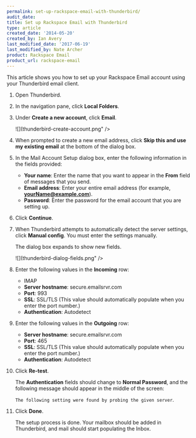 ```yaml
---
permalink: set-up-rackspace-email-with-thunderbird/
audit_date:
title: Set up Rackspace Email with Thunderbird
type: article
created_date: '2014-05-20'
created_by: Ian Avery
last_modified_date: '2017-06-19'
last_modified_by: Nate Archer
product: Rackspace Email
product_url: rackspace-email
---
```


This article shows you how to set up your Rackspace Email account using
your Thunderbird email client.

1. Open Thunderbird.
2. In the navigation pane, click **Local Folders**.
3. Under **Create a new account**, click **Email**.

   ![](thunderbird-create-account.png" />

4. When prompted to create a new email address, click **Skip this and use my existing email** at the bottom of the dialog box.
5. In the Mail Account Setup dialog box, enter the following information in the fields provided:

    -   **Your name**: Enter the name that you want to appear in the
        **From** field of messages that you send.
    -   **Email address**: Enter your entire email address (for example,
        **yourName@example.com**).
    -   **Password**: Enter the password for the email account that you
        are setting up.

6. Click **Continue**.
7. When Thunderbird attempts to automatically detect the server settings, click **Manual config**. You must enter the settings manually.

   The dialog box expands to show new fields.

    ![](thunderbird-dialog-fields.png"  />

8.  Enter the following values in the **Incoming** row:
    -   IMAP
    -   **Server hostname**: secure.emailsrvr.com
    -   **Port**: 993
    -   **SSL**: SSL/TLS (This value should automatically populate when you enter
        the port number.)
    -   **Authentication**: Autodetect

8. Enter the following values in the **Outgoing** row:
    -   **Server hostname**: secure.emailsrvr.com
    -   **Port**: 465
    -   **SSL**: SSL/TLS (This value should automatically populate when you enter the port number.)
    -   **Authentication**: Autodetect

9. Click **Re-test**.

    The **Authentication** fields should change to **Normal Password**,
    and the following message should appear in the middle of the screen:

    `The following setting were found by probing the given server`.

10. Click **Done**.

    The setup process is done. Your mailbox should be added in Thunderbird, and mail should start populating the Inbox.
